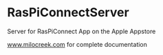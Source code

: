 RasPiConnectServer
==================

Server for RasPiConnect App on the Apple Appstore

www.milocreek.com for complete documentation

